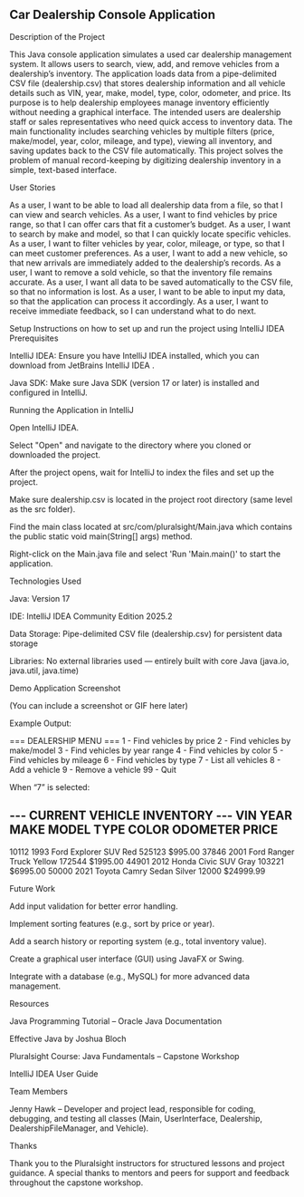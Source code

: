 ## Car Dealership Console Application

Description of the Project

This Java console application simulates a used car dealership management system.
It allows users to search, view, add, and remove vehicles from a dealership’s inventory.
The application loads data from a pipe-delimited CSV file (dealership.csv) that stores dealership information and all vehicle details such as VIN, year, make, model, type, color, odometer, and price.
Its purpose is to help dealership employees manage inventory efficiently without needing a graphical interface.
The intended users are dealership staff or sales representatives who need quick access to inventory data.
The main functionality includes searching vehicles by multiple filters (price, make/model, year, color, mileage, and type), viewing all inventory, and saving updates back to the CSV file automatically.
This project solves the problem of manual record-keeping by digitizing dealership inventory in a simple, text-based interface.

User Stories

As a user, I want to be able to load all dealership data from a file, so that I can view and search vehicles.
As a user, I want to find vehicles by price range, so that I can offer cars that fit a customer’s budget.
As a user, I want to search by make and model, so that I can quickly locate specific vehicles.
As a user, I want to filter vehicles by year, color, mileage, or type, so that I can meet customer preferences.
As a user, I want to add a new vehicle, so that new arrivals are immediately added to the dealership’s records.
As a user, I want to remove a sold vehicle, so that the inventory file remains accurate.
As a user, I want all data to be saved automatically to the CSV file, so that no information is lost.
As a user, I want to be able to input my data, so that the application can process it accordingly.
As a user, I want to receive immediate feedback, so I can understand what to do next.

Setup
Instructions on how to set up and run the project using IntelliJ IDEA
Prerequisites

IntelliJ IDEA: Ensure you have IntelliJ IDEA installed, which you can download from JetBrains IntelliJ IDEA
.

Java SDK: Make sure Java SDK (version 17 or later) is installed and configured in IntelliJ.

Running the Application in IntelliJ

Open IntelliJ IDEA.

Select "Open" and navigate to the directory where you cloned or downloaded the project.

After the project opens, wait for IntelliJ to index the files and set up the project.

Make sure dealership.csv is located in the project root directory (same level as the src folder).

Find the main class located at src/com/pluralsight/Main.java which contains the public static void main(String[] args) method.

Right-click on the Main.java file and select 'Run 'Main.main()' to start the application.

Technologies Used

Java: Version 17

IDE: IntelliJ IDEA Community Edition 2025.2

Data Storage: Pipe-delimited CSV file (dealership.csv) for persistent data storage

Libraries: No external libraries used — entirely built with core Java (java.io, java.util, java.time)

Demo
Application Screenshot

(You can include a screenshot or GIF here later)

Example Output:

=== DEALERSHIP MENU ===
1 - Find vehicles by price
2 - Find vehicles by make/model
3 - Find vehicles by year range
4 - Find vehicles by color
5 - Find vehicles by mileage
6 - Find vehicles by type
7 - List all vehicles
8 - Add a vehicle
9 - Remove a vehicle
99 - Quit


When “7” is selected:

--- CURRENT VEHICLE INVENTORY ---
VIN      YEAR   MAKE         MODEL        TYPE       COLOR      ODOMETER  PRICE
--------------------------------------------------------------------------------
10112    1993   Ford         Explorer     SUV        Red        525123    $995.00
37846    2001   Ford         Ranger       Truck      Yellow     172544    $1995.00
44901    2012   Honda        Civic        SUV        Gray       103221    $6995.00
50000    2021   Toyota       Camry        Sedan      Silver     12000     $24999.99

Future Work

Add input validation for better error handling.

Implement sorting features (e.g., sort by price or year).

Add a search history or reporting system (e.g., total inventory value).

Create a graphical user interface (GUI) using JavaFX or Swing.

Integrate with a database (e.g., MySQL) for more advanced data management.

Resources

Java Programming Tutorial – Oracle Java Documentation

Effective Java by Joshua Bloch

Pluralsight Course: Java Fundamentals – Capstone Workshop

IntelliJ IDEA User Guide

Team Members

Jenny Hawk – Developer and project lead, responsible for coding, debugging, and testing all classes (Main, UserInterface, Dealership, DealershipFileManager, and Vehicle).

Thanks

Thank you to the Pluralsight instructors for structured lessons and project guidance.
A special thanks to mentors and peers for support and feedback throughout the capstone workshop.
